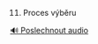 
11. Proces výběru

[🔊 Poslechnout audio](/data/7-paragraphs/audio/chapter_62/para_001-11-Proces-vbru.mp3)
